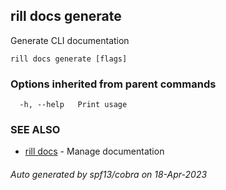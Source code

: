 ## rill docs generate

Generate CLI documentation

```
rill docs generate [flags]
```

### Options inherited from parent commands

```
  -h, --help   Print usage
```

### SEE ALSO

* [rill docs](rill_docs.md)	 - Manage documentation

###### Auto generated by spf13/cobra on 18-Apr-2023
